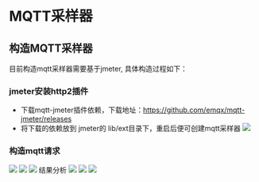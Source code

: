 # MQTT采样器
## 构造MQTT采样器
目前构造mqtt采样器需要基于jmeter, 具体构造过程如下：
### jmeter安装http2插件
- 下载mqtt-jmeter插件依赖，下载地址：https://github.com/emqx/mqtt-jmeter/releases
- 将下载的依赖放到 jmeter的 lib/ext目录下，重启后便可创建mqtt采样器
![](https://github.com/jdcloudcom/cn/blob/cn-perftest/image/%20Perftest/49.png)
### 构造mqtt请求
![](https://github.com/jdcloudcom/cn/blob/cn-perftest/image/%20Perftest/50.png)
![](https://github.com/jdcloudcom/cn/blob/cn-perftest/image/%20Perftest/51.png)
![](https://github.com/jdcloudcom/cn/blob/cn-perftest/image/%20Perftest/52.png)
结果分析
![](https://github.com/jdcloudcom/cn/blob/cn-perftest/image/%20Perftest/53.png)
![](https://github.com/jdcloudcom/cn/blob/cn-perftest/image/%20Perftest/54.png)
![](https://github.com/jdcloudcom/cn/blob/cn-perftest/image/%20Perftest/55.png)
